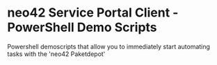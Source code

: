 # neo42 Service Portal Client - PowerShell Demo Scripts
Powershell demoscripts that allow you to immediately start automating tasks with the 'neo42 Paketdepot'
